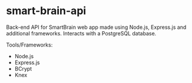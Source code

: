 # smart-brain-api

Back-end API for SmartBrain web app made using Node.js, Express.js and additional frameworks. Interacts with a PostgreSQL database.

Tools/Frameworks:

<ul>
  <li>Node.js</li>
  <li>Express.js</li>
  <li>BCrypt</li>
  <li>Knex</li>
</ul>




